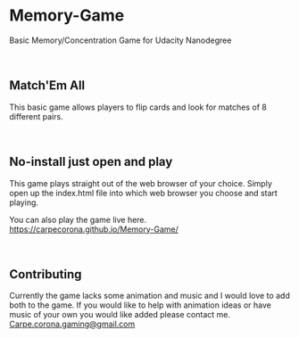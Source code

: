 # Memory-Game
Basic Memory/Concentration Game for Udacity Nanodegree

<br>

## Match'Em All
This basic game allows players to flip cards and look for matches of 8 different pairs.

<br>

## No-install just open and play
This game plays straight out of the web browser of your choice.
Simply open up the index.html file into which web browser you choose and start playing.

You can also play the game live here.
https://carpecorona.github.io/Memory-Game/

<br>

## Contributing
Currently the game lacks some animation and music and I would love to add both to the game.
If you would like to help with animation ideas or have music of your own you would like added please contact me.
Carpe.corona.gaming@gmail.com
